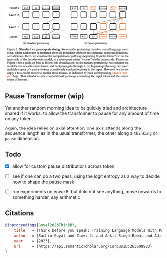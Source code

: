 <img src="./pause.png" width="400px"></img>

## Pause Transformer (wip)

Yet another random morning idea to be quickly tried and architecture shared if it works; to allow the transformer to pause for any amount of time on any token.

Again, the idea relies on axial attention; one axis attends along the sequence length as in the usual transformer, the other along a `thinking` or `pause` dimension.

## Todo

- [x] allow for custom pause distributions across token

- [ ] see if one can do a two pass, using the logit entropy as a way to decide how to shape the pause mask
- [ ] run experiments on enwik8, but if do not see anything, move onwards to something harder, say arithmetic

## Citations

```bibtex
@inproceedings{Goyal2023ThinkBY,
    title   = {Think before you speak: Training Language Models With Pause Tokens},
    author  = {Sachin Goyal and Ziwei Ji and Ankit Singh Rawat and Aditya Krishna Menon and Sanjiv Kumar and Vaishnavh Nagarajan},
    year    = {2023},
    url     = {https://api.semanticscholar.org/CorpusID:263608983}
}
```
